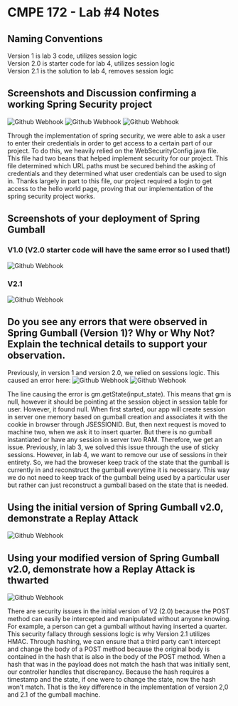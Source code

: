 # CMPE 172 - Lab #4 Notes

## Naming Conventions
Version 1 is lab 3 code, utilizes session logic <br />
Version 2.0 is starter code for lab 4, utilizes session logic <br />
Version 2.1 is the solution to lab 4, removes session logic <br />

## Screenshots and Discussion confirming a working Spring Security project
![Github Webhook](./images/security_one.png)
![Github Webhook](./images/security_two.png)
![Github Webhook](./images/security_three.png)

Through the implementation of spring security, we were able to ask a user to enter their credentials in order to get access to a certain part of our project. To do this, we heavily relied on the WebSecurityConfig.java file. This file had two beans that helped implement security for our project. This file determined which URL paths must be secured behind the asking of credentials and they determined what user credentials can be used to sign in. Thanks largely in part to this file, our project required a login to get access to the hello world page, proving that our implementation of the spring security project works. 

## Screenshots of your deployment of Spring Gumball 
### V1.0 (V2.0 starter code will have the same error so I used that!)
![Github Webhook](./images/docker_deployment_2.0.png)
### V2.1
![Github Webhook](./images/docker_deployment_2.1.png)

## Do you see any errors that were observed in Spring Gumball (Version 1)? Why or Why Not?  Explain the technical details to support your observation.

Previously, in version 1 and version 2.0, we relied on sessions logic. This caused an error here: 
![Github Webhook](./images/docker_logs_error.png)
![Github Webhook](./images/line_causing_error.png)

The line causing the error is gm.getState(input_state). This means that gm is null, however it should be pointing at the session object in session table for user. However, it found null. When first started, our app will create session in server one memory based on gumball creation and associates it with the cookie in browser through JSESSIONID. But, then next request is moved to machine two, when we ask it to insert quarter. But there is no gumball instantiated or have any session in server two RAM. Therefore, we get an issue. Previously, in lab 3, we solved this issue through the use of sticky sessions. However, in lab 4, we want to remove our use of sessions in their entirety. So, we had the broweser keep track of the state that the gumball is currently in and reconstruct the gumball everytime it is necessary. This way we do not need to keep track of the gumball being used by a particular user but rather can just reconstruct a gumball based on the state that is needed. 


## Using the initial version of Spring Gumball v2.0, demonstrate a Replay Attack
![Github Webhook](./images/attack_v2.0.png)

## Using your modified version of Spring Gumball v2.0, demonstrate how a Replay Attack is thwarted
![Github Webhook](./images/attack_v2.1.png)

There are security issues in the initial version of V2 (2.0) because the POST method can easily be intercepted and manipulated without anyone knowing. For example, a person can get a gumball without having inserted a quarter. This security fallacy through sessions logic is why Version 2.1 utilizes HMAC. Through hashing, we can ensure that a third party can’t intercept and change the body of a POST method because the original body is contained in the hash that is also in the body of the POST method. When a hash that was in the payload does not match the hash that was initially sent, our controller handles that discrepancy. Because the hash requires a timestamp and the state, if one were to change the state, now the hash won’t match. That is the key difference in the implementation of version 2,0 and 2.1 of the gumball machine.
